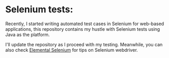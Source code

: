 # Selenium tests:
Recently, I started writing automated test cases in Selenium for web-based applications, this repository contains my hustle with Selenium tests using Java as the platform.

I'll update the repository as I proceed with my testing. Meanwhile, you can also check [Elemental Selenium](http://elementalselenium.com/tips) for tips on Selenium webdriver.
